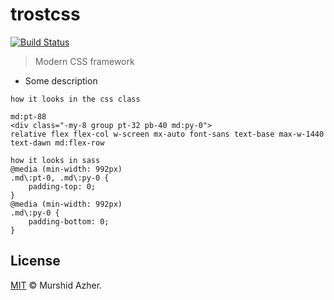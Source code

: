 # trostcss

[![Build Status](https://travis-ci.org/murshidazher/trostcss.svg?branch=master)](https://travis-ci.org/murshidazher/trostcss)

> Modern CSS framework

- Some description

```
how it looks in the css class

md:pt-88
<div class="-my-8 group pt-32 pb-40 md:py-0">
relative flex flex-col w-screen mx-auto font-sans text-base max-w-1440 text-dawn md:flex-row
```

```
how it looks in sass
@media (min-width: 992px)
.md\:pt-0, .md\:py-0 {
    padding-top: 0;
}
@media (min-width: 992px)
.md\:py-0 {
    padding-bottom: 0;
}
```


## License

[MIT](https://github.com/murshidazher/trostcss/blob/master/LICENSE) © Murshid Azher.

